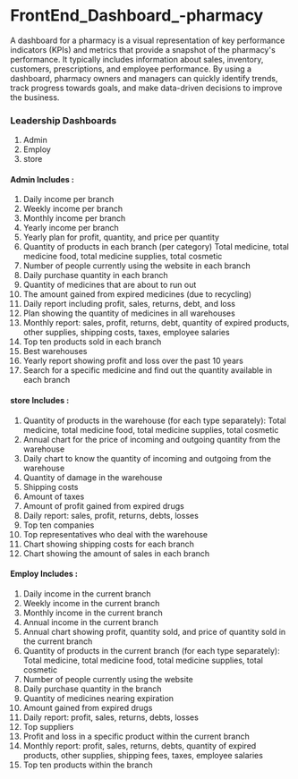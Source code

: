 # FrontEnd_Dashboard_-pharmacy
A dashboard for a pharmacy is a visual representation of key performance indicators (KPIs) and metrics that provide a snapshot of the pharmacy's performance. It typically includes information about sales, inventory, customers, prescriptions, and employee performance. By using a dashboard, pharmacy owners and managers can quickly identify trends, track progress towards goals, and make data-driven decisions to improve the business.
### Leadership Dashboards
1.  Admin 
1.  Employ
1.  store 

#### Admin Includes :
1. Daily income per branch
1. Weekly income per branch
1. Monthly income per branch
1. Yearly income per branch
1. Yearly plan for profit, quantity, and price per quantity
1. Quantity of products in each branch (per category)
Total medicine, total medicine food, total medicine supplies, total cosmetic
1. Number of people currently using the website in each branch
1. Daily purchase quantity in each branch
1. Quantity of medicines that are about to run out
1. The amount gained from expired medicines (due to recycling)
1. Daily report including profit, sales, returns, debt, and loss
1. Plan showing the quantity of medicines in all warehouses
1. Monthly report: sales, profit, returns, debt, quantity of expired products, other supplies, shipping costs, taxes, employee salaries
1. Top ten products sold in each branch
1. Best warehouses
1. Yearly report showing profit and loss over the past 10 years
1. Search for a specific medicine and find out the quantity available in each branch

#### store Includes :
1. Quantity of products in the warehouse (for each type separately):
Total medicine, total medicine food, total medicine supplies, total cosmetic
1. Annual chart for the price of incoming and outgoing quantity from the warehouse
1. Daily chart to know the quantity of incoming and outgoing from the warehouse
1. Quantity of damage in the warehouse
1. Shipping costs
1. Amount of taxes
1. Amount of profit gained from expired drugs
1. Daily report: sales, profit, returns, debts, losses
1. Top ten companies
1. Top representatives who deal with the warehouse
1. Chart showing shipping costs for each branch
1. Chart showing the amount of sales in each branch

#### Employ Includes :


1. Daily income in the current branch
1. Weekly income in the current branch
1. Monthly income in the current branch
1. Annual income in the current branch
1. Annual chart showing profit, quantity sold, and price of quantity sold in the current branch
1. Quantity of products in the current branch (for each type separately):
Total medicine, total medicine food, total medicine supplies, total cosmetic
1. Number of people currently using the website
1. Daily purchase quantity in the branch
1. Quantity of medicines nearing expiration
1. Amount gained from expired drugs
1. Daily report: profit, sales, returns, debts, losses
1. Top suppliers
1. Profit and loss in a specific product within the current branch
1. Monthly report: profit, sales, returns, debts, quantity of expired products, other supplies, shipping fees, taxes, employee salaries
1. Top ten products within the branch




